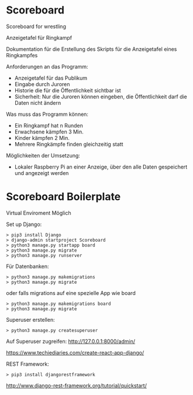 # Scoreboard
Scoreboard for wrestling

Anzeigetafel für Ringkampf

Dokumentation für die Erstellung des Skripts für die Anzeigetafel eines Ringkampfes

Anforderungen an das Programm:
- Anzeigetafel für das Publikum
- Eingabe durch Juroren
- Historie die für die Öffentlichkeit sichtbar ist
- Sicherheit: Nur die Juroren können eingeben, die Öffentlichkeit darf die Daten nicht ändern

Was muss das Programm können:
- Ein Ringkampf hat n Runden
- Erwachsene kämpfen 3 Min.
- Kinder kämpfen 2 Min.
- Mehrere Ringkämpfe finden gleichzeitig statt


Möglichkeiten der Umsetzung:
- Lokaler Raspberry Pi an einer Anzeige, über den alle Daten gespeichert und angezeigt werden


# Scoreboard Boilerplate

Virtual Enviroment Möglich

Set up Django:
```
> pip3 install Django
> django-admin startproject Scoreboard
> python3 manage.py startapp board
> python3 manage.py migrate
> python3 manage.py runserver
```
Für Datenbanken:
```
> python3 manage.py makemigrations 
> python3 manage.py migrate
```
oder falls migrations auf eine spezielle App wie board
```
> python3 manage.py makemigrations board
> python3 manage.py migrate
```

Superuser erstellen:
```
> python3 manage.py createsuperuser
```
Auf Superuser zugreifen:
http://127.0.0.1:8000/admin/

https://www.techiediaries.com/create-react-app-django/

REST Framework:
```
> pip3 install djangorestframework
```

http://www.django-rest-framework.org/tutorial/quickstart/
